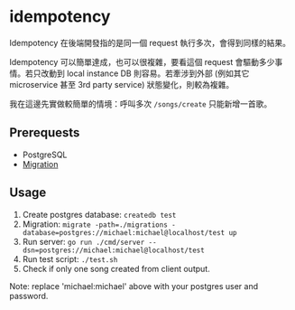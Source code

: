 # idempotency

Idempotency 在後端開發指的是同一個 request 執行多次，會得到同樣的結果。

Idempotency 可以簡單達成，也可以很複雜，要看這個 request 會驅動多少事情。若只改動到 local instance DB 則容易。若牽涉到外部 (例如其它 microservice 甚至 3rd party service) 狀態變化，則較為複雜。

我在這邊先實做較簡單的情境：呼叫多次 `/songs/create` 只能新增一首歌。

## Prerequests

- PostgreSQL
- [Migration](https://github.com/golang-migrate/migrate/tree/master/cmd/migrate)

## Usage

1. Create postgres database: `createdb test`
2. Migration: `migrate -path=./migrations -database=postgres://michael:michael@localhost/test up` 
3. Run server: `go run ./cmd/server --dsn=postgres://michael:michael@localhost/test`
4. Run test script: `./test.sh`
5. Check if only one song created from client output.

Note: replace 'michael:michael' above with your postgres user and password.
